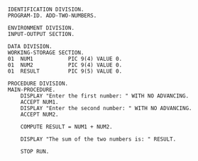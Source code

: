        IDENTIFICATION DIVISION.
       PROGRAM-ID. ADD-TWO-NUMBERS.

       ENVIRONMENT DIVISION.
       INPUT-OUTPUT SECTION.

       DATA DIVISION.
       WORKING-STORAGE SECTION.
       01  NUM1           PIC 9(4) VALUE 0.
       01  NUM2           PIC 9(4) VALUE 0.
       01  RESULT         PIC 9(5) VALUE 0.

       PROCEDURE DIVISION.
       MAIN-PROCEDURE.
           DISPLAY "Enter the first number: " WITH NO ADVANCING.
           ACCEPT NUM1.
           DISPLAY "Enter the second number: " WITH NO ADVANCING.
           ACCEPT NUM2.

           COMPUTE RESULT = NUM1 + NUM2.

           DISPLAY "The sum of the two numbers is: " RESULT.

           STOP RUN.
